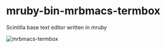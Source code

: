 # mruby-bin-mrbmacs-termbox
Scintilla base text editor written in mruby

![mrbmacs-termbox](https://user-images.githubusercontent.com/381912/141677899-5cb7041d-0b92-44ab-a727-fddee4565c70.png "mrbmacs-termbox")
